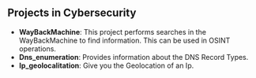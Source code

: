 ## Projects in Cybersecurity

- **WayBackMachine**: This project performs searches in the WayBackMachine to find information. This can be used in OSINT operations.
- **Dns_enumeration**: Provides information about the DNS Record Types.
- **Ip_geolocalitation**: Give you the Geolocation of an Ip.
